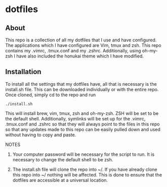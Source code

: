 # dotfiles

## About

This repo is a collection of all my dotfiles that I use and have configured. The applications which I have configured are Vim, tmux and zsh. This repo contains my .vimrc, .tmux.conf and my .zshrc. Additionally, using oh-my-zsh I have also included the honukai theme which I have modified.

## Installation 

To install all the settings that my dotfiles have, all that is necessary is the install.sh file. This can be downloaded individually or with the entire repo. Once cloned, simply cd to the repo and run 

	./install.sh

This will install brew, vim, tmux, zsh and oh-my-zsh. ZSH will be set to be the default shell. Additionally, symlinks will be set up for the .vimrc, .tmux.conf and .zshrc so that they will always point to the files in this repo so that any updates made to this repo can be easily pulled down and used without having to copy and paste. 

NOTES

1. Your computer password will be necessary for the script to run. It is necessary to change the default shell to be zsh. 

2. The install.sh file will clone the repo into ~/. If you have already clone this repo into ~/ nothing will be affected. This is done to ensure that the dotfiles are accessible at a universal location.
